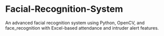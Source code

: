 # Facial-Recognition-System
An advanced facial recognition system using Python, OpenCV, and face_recognition with Excel-based attendance and intruder alert features.
